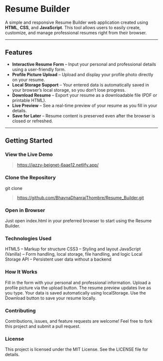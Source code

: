 #  Resume Builder

A simple and responsive Resume Builder web application created using **HTML**, **CSS**, and **JavaScript**. This tool allows users to easily create, customize, and manage professional resumes right from their browser.

---

##  Features

-  **Interactive Resume Form** – Input your personal and professional details using a user-friendly form.
-  **Profile Picture Upload** – Upload and display your profile photo directly on your resume.
-  **Local Storage Support** – Your entered data is automatically saved in your browser’s local storage, so you don’t lose progress.
-  **Download Resume** – Export your resume as a downloadable file (PDF or printable HTML).
-  **Live Preview** – See a real-time preview of your resume as you fill in your details.
-  **Save for Later** – Resume content is preserved even after the browser is closed or refreshed.

---

##  Getting Started

### View the Live Demo

> https://jazzy-beignet-6aae12.netlify.app/

###  Clone the Repository

git clone  
> https://github.com/BhavnaDhanrajThombre/Resume_Builder.git


### Open in Browser
Just open index.html in your preferred browser to start using the Resume Builder.

### Technologies Used

HTML5 – Markup for structure
CSS3 – Styling and layout
JavaScript (Vanilla) – Form handling, local storage, file handling, and logic
Local Storage API – Persistent user data without a backend

### How It Works

Fill in the form with your personal and professional information.
Upload a profile picture via the upload button.
The resume preview updates live as you type.
Your data is saved automatically using localStorage.
Use the Download button to save your resume locally.

### Contributing
Contributions, issues, and feature requests are welcome!
Feel free to fork this project and submit a pull request.

### License
This project is licensed under the MIT License. See the LICENSE file for details.


